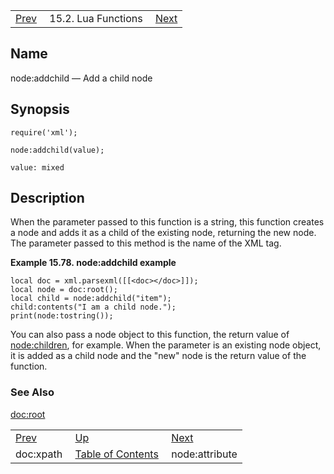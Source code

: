|     |     |     |
| --- | --- | --- |
| [Prev](lua.ref.xml.doc_xpath)  | 15.2. Lua Functions |  [Next](lua.ref.xml.node_attribute.php) |

<a name="lua.ref.xml.node_addchild"></a>
## Name

node:addchild — Add a child node

<a name="idp28007824"></a>
## Synopsis

`require('xml');`

`node:addchild(value);`

`value: mixed`<a name="idp28011184"></a>
## Description

When the parameter passed to this function is a string, this function creates a node and adds it as a child of the existing node, returning the new node. The parameter passed to this method is the name of the XML tag.

<a name="lua.ref.xml.node_addchild.example"></a>

**Example 15.78. node:addchild example**

```
local doc = xml.parsexml([[<doc></doc>]]);
local node = doc:root();
local child = node:addchild("item");
child:contents("I am a child node.");
print(node:tostring());
```

You can also pass a node object to this function, the return value of [node:children](lua.ref.xml.node_children "node:children"), for example. When the parameter is an existing node object, it is added as a child node and the "new" node is the return value of the function.

<a name="idp28016352"></a>
### See Also

[doc:root](lua.ref.xml.doc_root "doc:root")

|     |     |     |
| --- | --- | --- |
| [Prev](lua.ref.xml.doc_xpath)  | [Up](lua.function.details.php) |  [Next](lua.ref.xml.node_attribute.php) |
| doc:xpath  | [Table of Contents](index) |  node:attribute |
